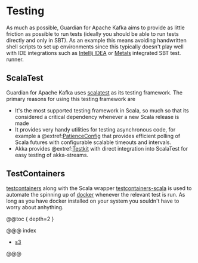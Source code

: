 # Testing

As much as possible, Guardian for Apache Kafka aims to provide as little friction as possible to run tests (ideally you
should be able to run tests directly and only in SBT). As an example this means avoiding handwritten shell scripts to
set up environments since this typically doesn't play well with IDE integrations such
as [Intellij IDEA](https://www.jetbrains.com/idea/) or [Metals](https://scalameta.org/metals/) integrated SBT test.
runner.

## ScalaTest

Guardian for Apache Kafka uses [scalatest](https://www.scalatest.org/) as its testing framework. The primary reasons for
using this testing framework are

* It's the most supported testing framework in Scala, so much so that its considered a critical dependency whenever a
  new Scala release is made
* It provides very handy utilities for testing asynchronous code, for example a
  @extref:[PatienceConfig](scalatest:concurrent/AbstractPatienceConfiguration$PatienceConfig.html)
  that provides efficient polling of Scala futures with configurable scalable timeouts and intervals.
* Akka provides @extref:[Testkit](akka-docs:testing.html#asynchronous-testing-testkit) with direct integration into ScalaTest
  for easy testing of akka-streams.

## TestContainers

[testcontainers](https://www.testcontainers.org/) along with the Scala
wrapper [testcontainers-scala](https://github.com/testcontainers/testcontainers-scala) is used to automate the spinning
up of [docker](https://www.docker.com/) whenever the relevant test is run. As long as you have docker installed on your
system you souldn't have to worry about anhything.

@@toc { depth=2 }

@@@ index

* [s3](s3.md)

@@@
